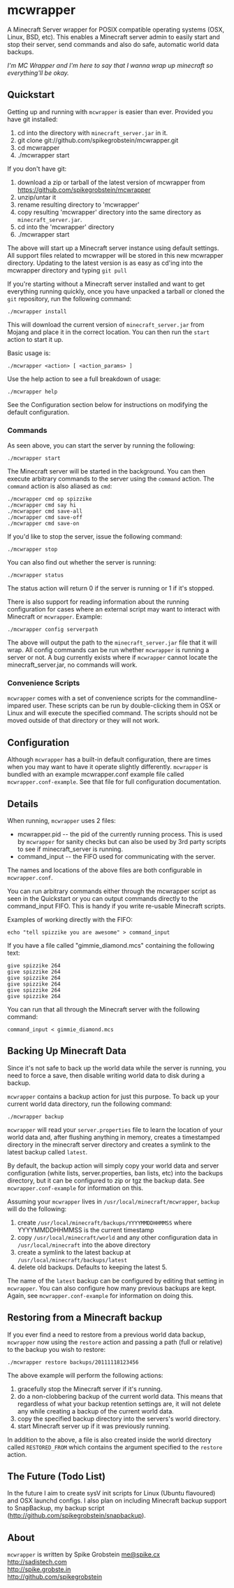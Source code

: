 # mcwrapper

A Minecraft Server wrapper for POSIX compatible operating systems (OSX, Linux, BSD, etc). This enables a Minecraft server admin to easily start and stop their server, send commands and also do safe, automatic world data backups.

*I'm MC Wrapper and I'm here to say that I wanna wrap up minecraft so everything'll be okay.*

## Quickstart

Getting up and running with `mcwrapper` is easier than ever. Provided you have git installed:

 1. cd into the directory with `minecraft_server.jar` in it.
 2. git clone git://github.com/spikegrobstein/mcwrapper.git
 3. cd mcwrapper
 4. ./mcwrapper start

If you don't have git:

 1. download a zip or tarball of the latest version of mcwrapper from https://github.com/spikegrobstein/mcwrapper
 2. unzip/untar it
 3. rename resulting directory to 'mcwrapper'
 4. copy resulting 'mcwrapper' directory into the same directory as `minecraft_server.jar`.
 5. cd into the 'mcwrapper' directory
 6. ./mcwrapper start

The above will start up a Minecraft server instance using default settings. All support files related to mcwrapper will be stored in this new mcwrapper directory. Updating to the latest version is as easy as cd'ing into the mcwrapper directory and typing `git pull`

If you're starting without a Minecraft server installed and want to get everything running quickly, once you have unpacked a tarball or cloned the `git` repository, run the following command:

    ./mcwrapper install

This will download the current version of `minecraft_server.jar` from Mojang and place it in the correct location. You can then run the `start` action to start it up.

Basic usage is:

    ./mcwrapper <action> [ <action_params> ]

Use the help action to see a full breakdown of usage:

    ./mcwrapper help

See the Configuration section below for instructions on modifying the default configuration.

### Commands

As seen above, you can start the server by running the following:

    ./mcwrapper start

The Minecraft server will be started in the background. You can then execute arbitrary commands to the server using the `command` action. The `command` action is also aliased as `cmd`:

    ./mcwrapper cmd op spizzike
    ./mcwrapper cmd say hi
    ./mcwrapper cmd save-all
    ./mcwrapper cmd save-off
    ./mcwrapper cmd save-on

If you'd like to stop the server, issue the following command:

    ./mcwrapper stop

You can also find out whether the server is running:

    ./mcwrapper status

The status action will return 0 if the server is running or 1 if it's stopped.

There is also support for reading information about the running configuration for cases where an external script may want to interact with Minecraft or `mcwrapper`. Example:

    ./mcwrapper config serverpath

The above will output the path to the `minecraft_server.jar` file that it will wrap. All config commands can be run whether `mcwrapper` is running a server or not. A bug currently exists where if `mcwrapper` cannot locate the minecraft_server.jar, no commands will work.

### Convenience Scripts

`mcwrapper` comes with a set of convenience scripts for the commandline-impared user. These scripts can be run by double-clicking them in OSX or Linux and will execute the specified command. The scripts should not be moved outside of that directory or they will not work.

## Configuration

Although `mcwrapper` has a built-in default configuration, there are times when you may want to have it operate slightly differently. `mcwrapper` is bundled with an example mcwrapper.conf example file called `mcwrapper.conf-example`. See that file for full configuration documentation.

## Details

When running, `mcwrapper` uses 2 files:

 * mcwrapper.pid -- the pid of the currently running process. This is used by `mcwrapper` for sanity checks but can also be used by 3rd party scripts to see if minecraft_server is running.
 * command_input -- the FIFO used for communicating with the server.

The names and locations of the above files are both configurable in `mcwrapper.conf`.

You can run arbitrary commands either through the mcwrapper script as seen in the Quickstart or you can output commands directly to the command_input FIFO. This is handy if you write re-usable Minecraft scripts.

Examples of working directly with the FIFO:

    echo "tell spizzike you are awesome" > command_input

If you have a file called "gimmie_diamond.mcs" containing the following text:

    give spizzike 264
    give spizzike 264
    give spizzike 264
    give spizzike 264
    give spizzike 264
    give spizzike 264

You can run that all through the Minecraft server with the following command:

    command_input < gimmie_diamond.mcs

## Backing Up Minecraft Data

Since it's not safe to back up the world data while the server is running, you need to force a save, then disable writing world data to disk during a backup.

`mcwrapper` contains a backup action for just this purpose. To back up your current world data directory, run the following command:

    ./mcwrapper backup

`mcwrapper` will read your `server.properties` file to learn the location of your world data and, after flushing anything in memory, creates a timestamped directory in the minecraft server directory and creates a symlink to the latest backup called `latest`.

By default, the backup action will simply copy your world data and server configuration (white lists, server.properties, ban lists, etc) into the backups directory, but it can be configured to zip or tgz the backup data. See `mcwrapper.conf-example` for information on this.

Assuming your `mcwrapper` lives in `/usr/local/minecraft/mcwrapper`, `backup` will do the following:

 1. create `/usr/local/minecraft/backups/YYYYMMDDHHMMSS` where YYYYMMDDHHMMSS is the current timestamp
 2. copy `/usr/local/minecraft/world` and any other configuration data in `/usr/local/minecraft` into the above directory
 3. create a symlink to the latest backup at `/usr/local/minecraft/backups/latest`
 4. delete old backups. Defaults to keeping the latest 5.

The name of the `latest` backup can be configured by editing that setting in `mcwrapper`. You can also configure how many previous backups are kept. Again, see `mcwrapper.conf-example` for information on doing this.

## Restoring from a Minecraft backup

If you ever find a need to restore from a previous world data backup, `mcwrapper` now using the `restore` action and passing a path (full or relative) to the backup you wish to restore:

    ./mcwrapper restore backups/20111118123456

The above example will perform the following actions:

 1. gracefully stop the Minecraft server if it's running.
 2. do a non-clobbering backup of the current world data. This means that regardless of what your backup retention settings are, it will not delete any while creating a backup of the current world data.
 3. copy the specified backup directory into the servers's world directory.
 4. start Minecraft server up if it was previously running.

In addition to the above, a file is also created inside the world directory called `RESTORED_FROM` which contains the argument specified to the `restore` action.

## The Future (Todo List)

In the future I aim to create sysV init scripts for Linux (Ubuntu flavoured) and OSX launchd configs. I also plan on including Minecraft backup support to SnapBackup, my backup script (http://github.com/spikegrobstein/snapbackup).

## About

`mcwrapper` is written by Spike Grobstein <me@spike.cx>    
http://sadistech.com    
http://spike.grobste.in    
http://github.com/spikegrobstein

